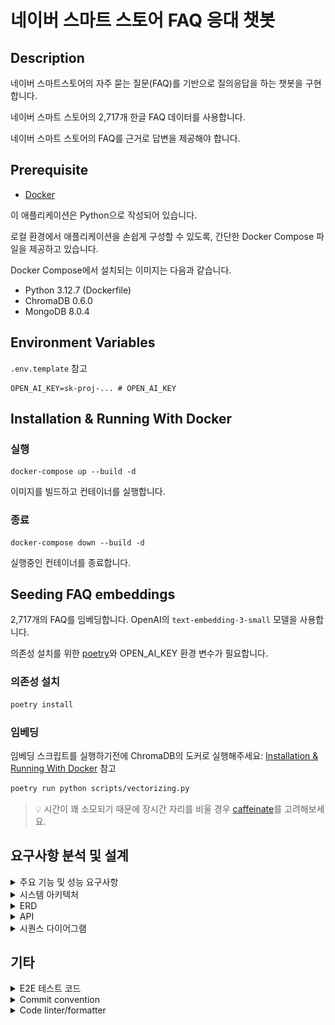 # 네이버 스마트 스토어 FAQ 응대 챗봇

## Description

네이버 스마트스토어의 자주 묻는 질문(FAQ)를 기반으로 질의응답을 하는 챗봇을 구현합니다.

네이버 스마트 스토어의 2,717개 한글 FAQ 데이터를 사용합니다.

네이버 스마트 스토어의 FAQ를 근거로 답변을 제공해야 합니다.

## Prerequisite

- [Docker](https://www.docker.com/)

이 애플리케이션은 Python으로 작성되어 있습니다.

로컬 환경에서 애플리케이션을 손쉽게 구성할 수 있도록, 간단한 Docker Compose 파일을 제공하고 있습니다.

Docker Compose에서 설치되는 이미지는 다음과 같습니다.

- Python 3.12.7 (Dockerfile)
- ChromaDB 0.6.0
- MongoDB 8.0.4

## Environment Variables

`.env.template` 참고

```
OPEN_AI_KEY=sk-proj-... # OPEN_AI_KEY
```

## Installation & Running With Docker

### 실행

```shell
docker-compose up --build -d
```

이미지를 빌드하고 컨테이너를 실행합니다.

### 종료

```shell
docker-compose down --build -d
```

실행중인 컨테이너를 종료합니다.

## Seeding FAQ embeddings

2,717개의 FAQ를 임베딩합니다. OpenAI의 `text-embedding-3-small` 모델을 사용합니다.

의존성 설치를 위한 [poetry](https://python-poetry.org/)와 OPEN_AI_KEY 환경 변수가 필요합니다.

### 의존성 설치

```sh
poetry install
```

### 임베딩

임베딩 스크립트를 실행하기전에 ChromaDB의 도커로
실행해주세요: [Installation & Running With Docker](#installation--running-with-docker) 참고

```sh
poetry run python scripts/vectorizing.py
```

> 💡 시간이 꽤 소모되기 때문에 장시간 자리를 비울 경우 [caffeinate](https://seorenn.tistory.com/61)를 고려해보세요.

## 요구사항 분석 및 설계

<details>
  <summary>주요 기능 및 성능 요구사항</summary>

- 목표: 네이버 스마트스토어의 자주 묻는 질문(FAQ)을 기반으로 질의응답하는 챗봇 만들기
- [참고 링크](https://help.sell.smartstore.naver.com/index.help)
- [FAQ 데이터](./faq/final_result.pkl)
- 프레임워크 & 라이브러리
  - Backend: [FastAPI](https://fastapi.tiangolo.com/ko/)
    - Streaming: FastAPI - [StreamingResponse](https://fastapi.tiangolo.com/advanced/custom-response/#streamingresponse)
  - Frontend:
    - UI: [React](https://ko.legacy.reactjs.org/)
    - Style: [tailwindcss](https://tailwindcss.com/)
  - Embedding: [chromadb](https://github.com/chroma-core/chroma)
    - [OpenAIEmbeddingFunction](https://docs.trychroma.com/integrations/embedding-models/openai)
    - model_name = [text-embedding-3-small](https://platform.openai.com/docs/guides/embeddings)
  - LLM: [openai](https://github.com/openai/openai-python)
  - Database: [MongoDB](https://www.mongodb.com/)
    - [motor](https://www.mongodb.com/ko-kr/docs/drivers/motor/#std-label-python-async-driver)
  - Evaluation: [RAGAS](https://docs.ragas.io/en/stable/)
  - TTL Cache: [cachetools](https://github.com/tkem/cachetools/)
- 임베딩/LLM 모델 사양 및 가격
  - text-embedding-3-small
    - Output Dimension: 1,536
    - $0.020 / 1M tokens
  - gpt-4o-mini
    - Context Window: 128,000 tokens
    - Max Output Tokens: 16,384 tokens
    - $0.150 / 1M input tokens
    - $0.600 / 1M output tokens
- 기능 요구사항
  - [ ] 001 FAQ 데이터 기반으로 답변 제공
  - [ ] 002 대화 맥락을 저장
  - [ ] 003 대화 맥락을 기반으로 답변 제공
    - [ ] 003-1 이전 질문과 상황을 토대로 적절한 답변을 제공
    - [ ] 003-2 전체적인 대화 기록을 토대로 적절한 답변을 제공
  - [ ] 004 대화 맥락을 기반으로 추가 질문 제시
  - [ ] 005 스마스스토어와 관련없는 내용은 답변하지 않음
  - [ ] 006 스트리밍 방식의 채팅 제공
- 비기능 요구사항
  - [ ] 001 Faithfulness, Answer Relevancy 0.8 이상

</details>

<details>
  <summary>시스템 아키텍처</summary>
  <img src="./assets/system_arch.png" alt="system architecture" width="591">

로컬 환경에서 동일한 실행 환경을 제공하기 위해 Back-end, Front-end, VectorDB, Database를 모두 Docker 컨테이너로 구성하여 제공합니다.

또한, 초기 데이터 적재를 위해 FAQ를 벡터화하는 파이프라인을 제공합니다. 이는 로컬에서 초기에 한번만 실행해주면 됩니다.

파이프라인은 3가지 단계로 이루어집니다.

1. 전처리(preprocessing.py): FAQ 내용 중 관련성이 적은 단어, 문장, 특수문자등을 제외하여 데이터 품질을 향상시킵니다.
2. 구조화(data_structuring.py): 제목과 내용을 분리하여 구조화합니다.
3. 벡터화(vectorizing.py): 구조화된 내용을 벡터화하여 ChromaDB에 저장합니다.

</details>

<details>
  <summary>ERD</summary>
  <img src="./assets/erd.png" alt="system architecture" width="591">

ERD는 매우 심플하게 구성했습니다. 이번 과제의 본질에 벗어나지 않게, 인증, 유저와 같은 데이터는 구현하지 않습니다.

테이블 설계는 `Amazon DynamoDB`의 파티셔닝 이론에 착안하여 설계되었습니다. MongoDB에서는 Hash Index로 호환됩니다.

채팅은 여러 세션이 있을 수 있고, `session_id`로 구분됩니다. `session_id`는 DynamoDB의 파티션키에 해당합니다.

즉, 하나의 세션에는 여러 대화가 존재하며, `session_id`로 쿼리하면 해당 세션의 대화를 조회할 수 있습니다.

그리고 최신 채팅을 항상 먼저 보여줘야하기 때문에 `created_at`을 정렬키로 설정합니다. (이번 과제에서 커서 기반 페이지네이션은 고려하지 않습니다.)

chat_vectorized는 대화 문맥을 검색하기 위한 VectorDB 입니다.

대화를 하고 있는 session의 문맥만을 참고하기 위해, session_id를 메타데이터로 설정합니다.

</details>

<details>
<summary>API</summary>

### API 목록

- GET /v1/sessions
  - 설명: 모든 세션 목록을 불러옵니다.
  - 성공(200):
    - Array
      - `session_id: string`: 세션 ID
      - `first_message: string`: 사용자의 첫번째 메세지 (UI 용)

- GET /v1/sessions/{session_id}/chats
  - 설명: 특정 세션의 대화 목록을 불러옵니다.
  - 파라미터:
    - `session_id: string`: 세션 ID
  - 성공(200):
    - Array
      - `session_id: string`: 세션 ID
      - `user_message`: 유저 메세지 (질문)
      - `system_message`: 시스템 메세지 (답변)

- POST /v1/sessions/{session_id}/chats
  - 설명: 특정 세션에 유저 메세지를 보냅니다. 스트리밍 ID를 반환 받습니다.
  - 파라미터
    - `session_id: string`: 세션 ID
  - 요청 본문:
    - `user_message`: 유저 메세지 (질문)
  - 성공(201):
    - `session_id: string`: 세션 ID
    - `streaming_id: string`: SSE 통신을 위한 스트리밍 키

- POST /v1/streaming/{streaming_id}
  - 설명: 특정 스트리밍 id를 이용하여 답변에 대한 스트리밍을 받습니다.
  - 파라미터:
    - `streaming_id: string`: 세션 ID
  - 성공(200):
    - SSE 스트리밍 메세지
  - 실패(404):
    - `error_message: "streaming_id"가 존재하지 않습니다.`
</details>

<details>
  <summary>시퀀스 다이어그램</summary>

### 대화 세션 목록 조회

```mermaid
sequenceDiagram
    User ->> API: GET /v1/sessions 호출
    API ->> UseCase: find_all_chat_sessions_use_case.execute() 호출
    UseCase ->> Repository: chat_sessions_repository.find_all() 호출
    Repository -->> UseCase: ChatSession[] 반환
    UseCase -->> API: ChatSession[] 반환
    API -->> User: ChatSession[] 반환
```

### 특정 세션의 대화 목록 조회

```mermaid
sequenceDiagram
    User ->> API: GET /v1/sessions/{session_id}/chats 호출
    API ->> UseCase: find_chats_by_session_id_use_case.execute() 호출
    UseCase ->> Repository: chat_repository.find_by_session_id() 호출
    Repository -->> UseCase: Chat[] 반환
    UseCase -->> API: Chat[] 반환
    API -->> User: Chat[] 반환
```

### 유저 메시지 전송 (작업 큐에 전송)

```mermaid
sequenceDiagram
    User ->> API: POST /v1/sessions/{session_id}/chats 호출
    API ->> UseCase: send_user_message_use_case.execute(session_id, user_message) 호출
    UseCase ->> LLMQueue: llm_queue_service.add(session_id, user_message) 호출 (TTL 1분)
    LLMQueue -->> UseCase: streaming_id 반환
    UseCase -->> API: session_id, streaming_id 반환
    API -->> User: 201 session_id, streaming_id 반환
```

1분 이내로 스트리밍을 호출하지 않으면, LLMQueue에서 스트리밍 ID를 삭제합니다.

### LLM 응답 스트리밍

```mermaid
sequenceDiagram
    User ->> API: POST /v1/streaming/{streaming_id} 호출
    API ->> UseCase: streaming_system_message_use_case.execute(streaming_id) 호출
    UseCase ->> LLMQueue: llm_queue_service.get(streaming_id) 호출
    alt 스트리밍 존재
        LLMQueue -->> UseCase: session_id, user_message 반환
        UseCase ->> Repository: chat_repository.find_recent_messages(session_id, limit=n) 호출
        Repository -->> UseCase: recent_n_chats 반환
        UseCase ->> VectorDB: vector_db_service.find_similar_messages(session_id, user_message, limit=n) 호출
        VectorDB -->> UseCase: similar_n_chats 반환
        UseCase --> LLMRAG: llm_rag_service.send_question(session_id, user_message, recent_n_chats, similar_n_chats) 호출
        LLMRAG --> UseCase: system_message를 스트리밍 방식으로 전송
        UseCase -->> API: system_message를 스트리밍 방식으로 전송
        API -->> User: 200 system_message를 스트리밍 방식으로 전송 (SSE)
        UseCase ->> VectorDB: vector_db_service.save(session_id, user_message, system_message) 저장
        VectorDB -->> UseCase: 저장 성공
        UseCase ->> Repository: chat_repository.save(session_id, user_message, system_message) 저장
        Repository -->> UseCase: 저장 성공
    else 스트리밍 없음
        Repository -->> UseCase: null 반환
        UseCase -->> API: null 반환
        API -->> User: 404 "streaming_id"가 존재하지 않습니다.
    end
```
</details>

## 기타

<details>
  <summary>E2E 테스트 코드</summary>

`naver_smart_store_rag_chatbot/test_e2e.py`에 E2E 테스트를 구현했습니다.

### 의존성 설치

```sh
poetry install
```

### 테스트 실행

```sh
poetry run pytest
```

</details>

<details>
  <summary>Commit convention</summary>

- 커밋 컨벤션은 [Conventional Commit](https://www.conventionalcommits.org/en/v1.0.0/) 규칙을 사용합니다.
- Git Emoji는 [gitmoji](https://gitmoji.dev/)를 사용합니다.

</details>

<details>
  <summary>Code linter/formatter</summary>

Linter/Formatter 로 [ruff](https://docs.astral.sh/ruff/) 패키지를 사용합니다.

pre-commit hook을 적용하려면 다음 명령어를 따라하세요:

```shell
poetry run pre-commit install
```

Lint:

```sh
poetry run ruff check
```

Lint with fix:

```sh
poetry run ruff check --fix
```

Format:

```sh
poetry run ruff format
```

</details>

